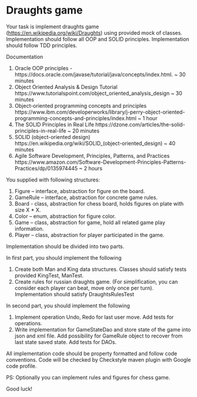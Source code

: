 # Draughts game

Your task is implement draughts game (https://en.wikipedia.org/wiki/Draughts) using provided mock of classes. Implementation should follow all OOP and SOLID principles. Implementation should follow TDD principles.

Documentation
<ol> 
  <li>Oracle OOP principles - https://docs.oracle.com/javase/tutorial/java/concepts/index.html. ~ 30 minutes</li>
  <li>Object Oriented Analysis & Design Tutorial https://www.tutorialspoint.com/object_oriented_analysis_design ~ 30 minutes</li>
  <li>Object-oriented programming concepts and principles https://www.ibm.com/developerworks/library/j-perry-object-oriented-programming-concepts-and-principles/index.html ~ 1 hour</li>
  <li>The SOLID Principles in Real Life https://dzone.com/articles/the-solid-principles-in-real-life ~ 20 minutes</li>
  <li>SOLID (object-oriented design) https://en.wikipedia.org/wiki/SOLID_(object-oriented_design) ~ 40 minutes </li>
  <li>Agile Software Development, Principles, Patterns, and Practices https://www.amazon.com/Software-Development-Principles-Patterns-Practices/dp/0135974445 ~ 2 hours</li>
</ol>


You supplied with following structures: 
<ol>
  <li>Figure – interface, abstraction for figure on the board.</li>
  <li>GameRule – interface, abstraction for concrete game rules.</li>
  <li>Board - class, abstraction for chess board, holds figures on plate with size X * X.</li>
  <li>Color – enum, abstraction for figure color.</li>
  <li>Game – class, abstraction for game, hold all related game play information.</li>
  <li>Player – class, abstraction for player participated in the game.</li>
</ol>

Implementation should be divided into two parts.

In first part, you should implement the following

<ol>
  <li>Create both Man and King data structures. Classes should satisfy tests provided KingTest, ManTest.</li>
  <li>Create rules for russian draughts game. (For simplification, you can consider each player can beat, move only once per turn). Implementation should satisfy DraughtsRulesTest</li>
</ol>
In second part, you should implement the following

<ol>
  <li>Implement operation Undo, Redo for last user move. Add tests for operations.</li>
  <li>Write implementation for GameStateDao and store state of the game into json and xml file. Add possibility for GameRule object to 
recover from last state saved state.  Add tests for DAOs.</li>
</ol>

All implementation code should be property formatted and follow code conventions. Code will be checked by Checkstyle maven plugin with 
Google code profile.

PS: Optionally you can implement rules and figures for chess game.

Good luck! 


